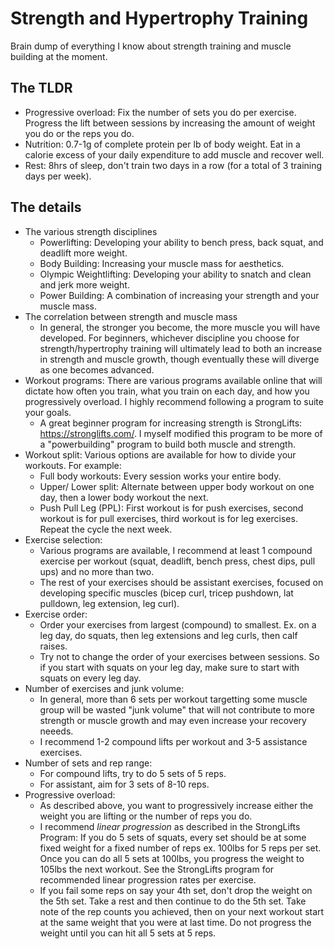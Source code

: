 # Strength and Hypertrophy Training

Brain dump of everything I know about strength training and muscle building at the moment.

## The TLDR

- Progressive overload: Fix the number of sets you do per exercise. Progress the lift between sessions by increasing the amount of weight you do or the reps you do.
- Nutrition: 0.7-1g of complete protein per lb of body weight. Eat in a calorie excess of your daily expenditure to add muscle and recover well.
- Rest: 8hrs of sleep, don't train two days in a row (for a total of 3 training days per week).


## The details
- The various strength disciplines
  - Powerlifting: Developing your ability to bench press, back squat, and deadlift more weight.
  - Body Building: Increasing your muscle mass for aesthetics.
  - Olympic Weightlifting: Developing your ability to snatch and clean and jerk more weight.
  - Power Building: A combination of increasing your strength and your muscle mass.
- The correlation between strength and muscle mass
  - In general, the stronger you become, the more muscle you will have developed. For beginners, whichever discipline you choose for strength/hypertrophy training will ultimately lead to both an increase in strength and muscle growth, though eventually these will diverge as one becomes advanced.
- Workout programs: There are various programs available online that will dictate how often you train, what you train on each day, and how you progressively overload. I highly recommend following a program to suite your goals.
  - A great beginner program for increasing strength is StrongLifts: https://stronglifts.com/. I myself modified this program to be more of a "powerbuilding" program to build both muscle and strength. 
- Workout split: Various options are available for how to divide your workouts. For example:
  - Full body workouts: Every session works your entire body.
  - Upper/ Lower split: Alternate between upper body workout on one day, then a lower body workout the next.
  - Push Pull Leg (PPL): First workout is for push exercises, second workout is for pull exercises, third workout is for leg exercises. Repeat the cycle the next week.
- Exercise selection:
  - Various programs are available, I recommend at least 1 compound exercise per workout (squat, deadlift, bench press, chest dips, pull ups) and no more than two.
  - The rest of your exercises should be assistant exercises, focused on developing specific muscles (bicep curl, tricep pushdown, lat pulldown, leg extension, leg curl).
- Exercise order:
  - Order your exercises from largest (compound) to smallest. Ex. on a leg day, do squats, then leg extensions and leg curls, then calf raises.
  - Try not to change the order of your exercises between sessions. So if you start with squats on your leg day, make sure to start with squats on every leg day.
- Number of exercises and junk volume:
  - In general, more than 6 sets per workout targetting some muscle group will be wasted "junk volume" that will not contribute to more strength or muscle growth and may even increase your recovery neeeds.
  - I recommend 1-2 compound lifts per workout and 3-5 assistance exercises.
- Number of sets and rep range:
  - For compound lifts, try to do 5 sets of 5 reps.
  - For assistant, aim for 3 sets of 8-10 reps. 
- Progressive overload:
  - As described above, you want to progressively increase either the weight you are lifting or the number of reps you do.
  - I recommend _linear progression_ as described in the StrongLifts Program: If you do 5 sets of squats, every set should be at some fixed weight for a fixed number of reps ex. 100lbs for 5 reps per set. Once you can do all 5 sets at 100lbs, you progress the weight to 105lbs the next workout. See the StrongLifts program for recommended linear progression rates per exercise.
  - If you fail some reps on say your 4th set, don't drop the weight on the 5th set. Take a rest and then continue to do the 5th set. Take note of the rep counts you achieved, then on your next workout start at the same weight that you were at last time. Do not progress the weight until you can hit all 5 sets at 5 reps.

